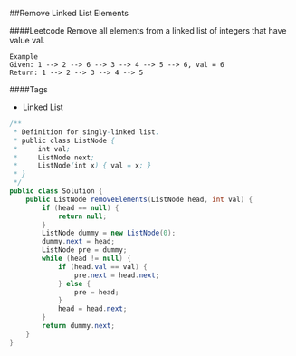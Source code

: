 ##Remove Linked List Elements

####Leetcode
	Remove all elements from a linked list of integers that have value val.

	Example
	Given: 1 --> 2 --> 6 --> 3 --> 4 --> 5 --> 6, val = 6
	Return: 1 --> 2 --> 3 --> 4 --> 5


####Tags
- Linked List

```java
/**
 * Definition for singly-linked list.
 * public class ListNode {
 *     int val;
 *     ListNode next;
 *     ListNode(int x) { val = x; }
 * }
 */
public class Solution {
    public ListNode removeElements(ListNode head, int val) {
        if (head == null) {
            return null;
        }
        ListNode dummy = new ListNode(0);
        dummy.next = head;
        ListNode pre = dummy;
        while (head != null) {
            if (head.val == val) {
                pre.next = head.next;
            } else {
                pre = head;
            }
            head = head.next;
        }
        return dummy.next;
    }
}
```
